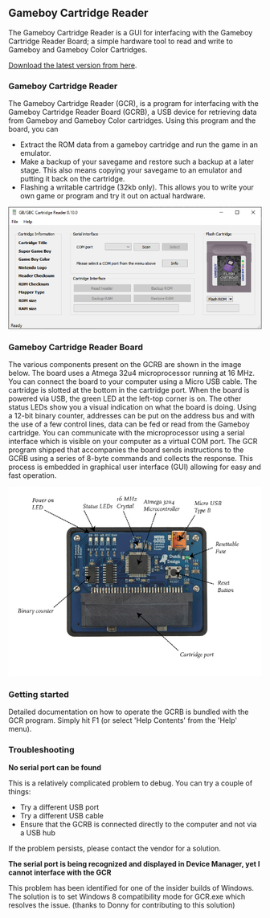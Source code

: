 ## Gameboy Cartridge Reader

The Gameboy Cartridge Reader is a GUI for interfacing with the Gameboy Cartridge Reader Board; a simple hardware tool to read and write to Gameboy and Gameboy Color Cartridges.

<i class="fa fa-file-download"></i> [Download the latest version from here](https://github.com/ifilot/gcr/releases/download/v.0.10.0/gcr_installer_win64_v0.10.0.zip).

### Gameboy Cartridge Reader

The Gameboy Cartridge Reader (GCR), is a program for interfacing with the Gameboy Cartridge Reader Board (GCRB), a USB device for retrieving data from Gameboy and Gameboy Color cartridges. Using this program and the board, you can

* Extract the ROM data from a gameboy cartridge and run the game in an emulator.
* Make a backup of your savegame and restore such a backup at a later stage. This also means copying your savegame to an emulator and putting it back on the cartridge.
* Flashing a writable cartridge (32kb only). This allows you to write your own game or program and try it out on actual hardware.

![Gameboy Cartridge Reader Board](img/screenshot_gcr_v0_10.PNG)

### Gameboy Cartridge Reader Board

The various components present on the GCRB are shown in the image below. The board uses a Atmega 32u4 microprocessor running at 16 MHz. You can connect the board to your computer using a Micro USB cable. The cartridge is slotted at the bottom in the cartridge port. When the board is powered via USB, the green LED at the left-top corner is on. The other status LEDs show you a visual indication on what the board is doing. Using a 12-bit binary counter, addresses can be put on the address bus and with the use of a few control lines, data can be fed or read from the Gameboy cartridge. You can communicate with the microprocessor using a serial interface which is visible on your computer as a virtual COM port. The GCR program shipped that accompanies the board sends instructions to the GCRB using a series of 8-byte commands and collects the response. This process is embedded in graphical user interface (GUI) allowing for easy and fast operation.

![Gameboy Cartridge Reader Board](img/gameboy_cartridge_reader_board_hardware.png)

### Getting started

Detailed documentation on how to operate the GCRB is bundled with the GCR program. Simply hit F1 (or select 'Help Contents' from the 'Help' menu).

### Troubleshooting

**No serial port can be found**

This is a relatively complicated problem to debug. You can try a couple of things:
* Try a different USB port
* Try a different USB cable
* Ensure that the GCRB is connected directly to the computer and not via a USB hub

If the problem persists, please contact the vendor for a solution.

**The serial port is being recognized and displayed in Device Manager, yet I cannot interface with the GCR**

This problem has been identified for one of the insider builds of Windows. The solution is to set Windows 8 compatibility mode for GCR.exe which resolves the issue. (thanks to Donny for contributing to this solution)
